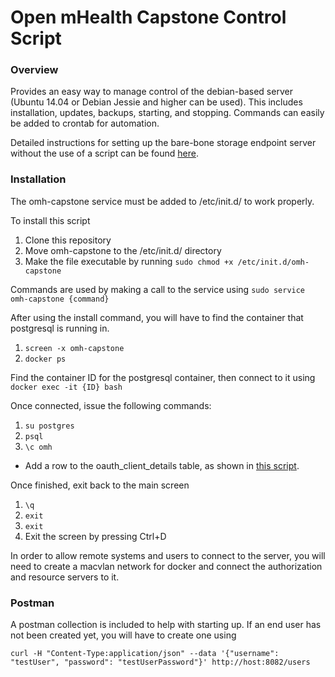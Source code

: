 # Open mHealth Capstone Control Script

### Overview

Provides an easy way to manage control of the debian-based server (Ubuntu 14.04 or Debian Jessie and higher can be used). This includes installation, updates, backups, starting, and stopping.
Commands can easily be added to crontab for automation.

Detailed instructions for setting up the bare-bone storage endpoint server without the use of a script can be found [here](https://github.com/openmhealth/omh-dsu-ri).

### Installation

The omh-capstone service must be added to /etc/init.d/ to work properly.

To install this script

1. Clone this repository
1. Move omh-capstone to the /etc/init.d/ directory
1. Make the file executable by running `sudo chmod +x /etc/init.d/omh-capstone`

Commands are used by making a call to the service using `sudo service omh-capstone {command}`

After using the install command, you will have to find the container that postgresql is running in.

1. `screen -x omh-capstone`
1. `docker ps`

Find the container ID for the postgresql container, then connect to it using `docker exec -it {ID} bash`

Once connected, issue the following commands:

1. `su postgres`
1. `psql`
1. `\c omh`
  * Add a row to the oauth_client_details table, as shown in [this script](https://github.com/openmhealth/omh-dsu-ri/blob/master/resources/rdbms/common/oauth2-sample-data.sql).

Once finished, exit back to the main screen

1. `\q`
1. `exit`
1. `exit`
1. Exit the screen by pressing Ctrl+D

In order to allow remote systems and users to connect to the server, you will need to create a macvlan network for docker and connect the authorization and resource servers to it.

### Postman

A postman collection is included to help with starting up. If an end user has not been created yet, you will have to create one using

`curl -H "Content-Type:application/json" --data '{"username": "testUser", "password": "testUserPassword"}' http://host:8082/users`

